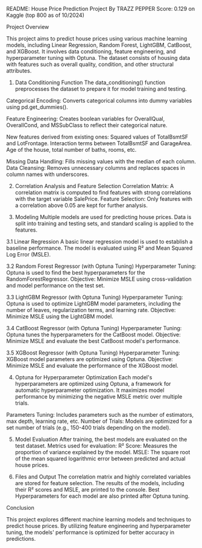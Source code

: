 README: House Price Prediction Project
By TRAZZ PEPPER
Score: 0.129 on Kaggle (top 800 as of 10/2024)

Project Overview

This project aims to predict house prices using various machine learning models, including Linear Regression, Random Forest, LightGBM, CatBoost, and XGBoost. It involves data conditioning, feature engineering, and hyperparameter tuning with Optuna. The dataset consists of housing data with features such as overall quality, condition, and other structural attributes.


1. Data Conditioning Function
The data_conditioning() function preprocesses the dataset to prepare it for model training and testing.


Categorical Encoding: Converts categorical columns into dummy variables using pd.get_dummies().

Feature Engineering:
Creates boolean variables for OverallQual, OverallCond, and MSSubClass to reflect their categorical nature.

New features derived from existing ones:
Squared values of TotalBsmtSF and LotFrontage.
Interaction terms between TotalBsmtSF and GarageArea.
Age of the house, total number of baths, rooms, etc.

Missing Data Handling: Fills missing values with the median of each column.
Data Cleansing: Removes unnecessary columns and replaces spaces in column names with underscores.

2. Correlation Analysis and Feature Selection
Correlation Matrix: A correlation matrix is computed to find features with strong correlations with the target variable SalePrice.
Feature Selection: Only features with a correlation above 0.05 are kept for further analysis.

3. Modeling
Multiple models are used for predicting house prices. Data is split into training and testing sets, and standard scaling is applied to the features.

3.1 Linear Regression
A basic linear regression model is used to establish a baseline performance. The model is evaluated using R² and Mean Squared Log Error (MSLE).

3.2 Random Forest Regressor (with Optuna Tuning)
Hyperparameter Tuning: Optuna is used to find the best hyperparameters for the RandomForestRegressor.
Objective: Minimize MSLE using cross-validation and model performance on the test set.

3.3 LightGBM Regressor (with Optuna Tuning)
Hyperparameter Tuning: Optuna is used to optimize LightGBM model parameters, including the number of leaves, regularization terms, and learning rate.
Objective: Minimize MSLE using the LightGBM model.

3.4 CatBoost Regressor (with Optuna Tuning)
Hyperparameter Tuning: Optuna tunes the hyperparameters for the CatBoost model.
Objective: Minimize MSLE and evaluate the best CatBoost model's performance.

3.5 XGBoost Regressor (with Optuna Tuning)
Hyperparameter Tuning: XGBoost model parameters are optimized using Optuna.
Objective: Minimize MSLE and evaluate the performance of the XGBoost model.

4. Optuna for Hyperparameter Optimization
Each model's hyperparameters are optimized using Optuna, a framework for automatic hyperparameter optimization. It maximizes model performance by minimizing the negative MSLE metric over multiple trials.

Parameters Tuning: Includes parameters such as the number of estimators, max depth, learning rate, etc.
Number of Trials: Models are optimized for a set number of trials (e.g., 150-400 trials depending on the model).

5. Model Evaluation
After training, the best models are evaluated on the test dataset.
Metrics used for evaluation:
R² Score: Measures the proportion of variance explained by the model.
MSLE: The square root of the mean squared logarithmic error between predicted and actual house prices.

6. Files and Output
The correlation matrix and highly correlated variables are stored for feature selection.
The results of the models, including their R² scores and MSLE, are printed to the console.
Best Hyperparameters for each model are also printed after Optuna tuning.

Conclusion

This project explores different machine learning models and techniques to predict house prices. By utilizing feature engineering and hyperparameter tuning, the models' performance is optimized for better accuracy in predictions.